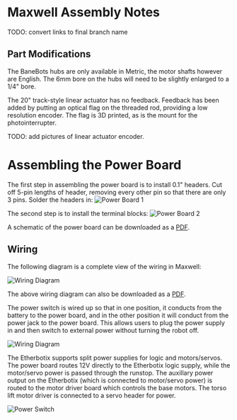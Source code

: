 # Maxwell Assembly Notes

TODO: convert links to final branch name

## Part Modifications

The BaneBots hubs are only available in Metric, the motor shafts however are
English. The 6mm bore on the hubs will need to be slightly enlarged to a 1/4"
bore.

The 20" track-style linear actuator has no feedback. Feedback has been added
by putting an optical flag on the threaded rod, providing a low resolution
encoder. The flag is 3D printed, as is the mount for the photointerrupter.

TODO: add pictures of linear actuator encoder.

# Assembling the Power Board

The first step in assembling the power board is to install 0.1" headers. Cut
off 5-pin lengths of header, removing every other pin so that there are only
3 pins. Solder the headers in:
![Power Board 1](https://raw.githubusercontent.com/mikeferguson/maxwell/doc/maxwell/docs/power_board_1.jpg)

The second step is to install the terminal blocks:
![Power Board 2](https://raw.githubusercontent.com/mikeferguson/maxwell/doc/maxwell/docs/power_board_2.jpg)

A schematic of the power board can be downloaded as a
[PDF](https://raw.githubusercontent.com/mikeferguson/maxwell/doc/maxwell/docs/powerboard.pdf).

## Wiring

The following diagram is a complete view of the wiring in Maxwell:

![Wiring Diagram](https://raw.githubusercontent.com/mikeferguson/maxwell/doc/maxwell/docs/wiring_diagram.png)

The above wiring diagram can also be downloaded as a
[PDF](https://raw.githubusercontent.com/mikeferguson/maxwell/doc/maxwell/docs/wiring.pdf).

The power switch is wired up so that in one position, it conducts from the battery
to the power board, and in the other position it will conduct from the power jack
to the power board. This allows users to plug the power supply in and then switch
to external power without turning the robot off.

![Wiring Diagram](https://raw.githubusercontent.com/mikeferguson/maxwell/doc/maxwell/docs/wiring_diagram.png)

The Etherbotix supports split power supplies for logic and motors/servos.
The power board routes 12V directly to the Etherbotix logic supply, while the
motor/servo power is passed through the runstop. The auxillary power output
on the Etherbotix (which is connected to motor/servo power) is routed to the
motor driver board which controls the base motors. The torso lift motor driver
is connected to a servo header for power.

![Power Switch](https://raw.githubusercontent.com/mikeferguson/maxwell/doc/maxwell/docs/power_switch.jpg)
